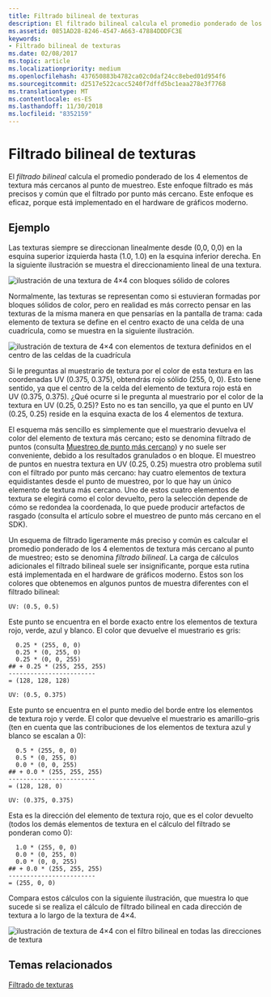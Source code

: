```yaml
---
title: Filtrado bilineal de texturas
description: El filtrado bilineal calcula el promedio ponderado de los 4 elementos de textura más cercanos al punto de muestreo.
ms.assetid: 0851AD28-8246-4547-A663-47884DDDFC3E
keywords:
- Filtrado bilineal de texturas
ms.date: 02/08/2017
ms.topic: article
ms.localizationpriority: medium
ms.openlocfilehash: 437650883b4782ca02c0daf24cc8ebed01d954f6
ms.sourcegitcommit: d2517e522cacc5240f7dffd5bc1eaa278e3f7768
ms.translationtype: MT
ms.contentlocale: es-ES
ms.lasthandoff: 11/30/2018
ms.locfileid: "8352159"
---
```

# <a name="bilinear-texture-filtering"></a>Filtrado bilineal de texturas


El *filtrado bilineal* calcula el promedio ponderado de los 4 elementos de textura más cercanos al punto de muestreo. Este enfoque filtrado es más precisos y común que el filtrado por punto más cercano. Este enfoque es eficaz, porque está implementado en el hardware de gráficos moderno.


## <a name="span-idexamplespanspan-idexamplespanspan-idexamplespanexample"></a><span id="Example"></span><span id="example"></span><span id="EXAMPLE"></span>Ejemplo


Las texturas siempre se direccionan linealmente desde (0,0, 0,0) en la esquina superior izquierda hasta (1.0, 1.0) en la esquina inferior derecha. En la siguiente ilustración se muestra el direccionamiento lineal de una textura.

![ilustración de una textura de 4×4 con bloques sólido de colores](images/bilinear-fig7a.png)

Normalmente, las texturas se representan como si estuvieran formadas por bloques sólidos de color, pero en realidad es más correcto pensar en las texturas de la misma manera en que pensarías en la pantalla de trama: cada elemento de textura se define en el centro exacto de una celda de una cuadrícula, como se muestra en la siguiente ilustración.

![ilustración de textura de 4×4 con elementos de textura definidos en el centro de las celdas de la cuadrícula](images/bilinear-fig7b.png)

Si le preguntas al muestrario de textura por el color de esta textura en las coordenadas UV (0.375, 0.375), obtendrás rojo sólido (255, 0, 0). Esto tiene sentido, ya que el centro de la celda del elemento de textura rojo está en UV (0.375, 0.375). ¿Qué ocurre si le pregunta al muestrario por el color de la textura en UV (0.25, 0.25)? Esto no es tan sencillo, ya que el punto en UV (0.25, 0.25) reside en la esquina exacta de los 4 elementos de textura.

El esquema más sencillo es simplemente que el muestrario devuelva el color del elemento de textura más cercano; esto se denomina filtrado de puntos (consulta [Muestreo de punto más cercano](nearest-point-sampling.md)) y no suele ser conveniente, debido a los resultados granulados o en bloque. El muestreo de puntos en nuestra textura en UV (0.25, 0.25) muestra otro problema sutil con el filtrado por punto más cercano: hay cuatro elementos de textura equidistantes desde el punto de muestreo, por lo que hay un único elemento de textura más cercano. Uno de estos cuatro elementos de textura se elegirá como el color devuelto, pero la selección depende de cómo se redondea la coordenada, lo que puede producir artefactos de rasgado (consulta el artículo sobre el muestreo de punto más cercano en el SDK).

Un esquema de filtrado ligeramente más preciso y común es calcular el promedio ponderado de los 4 elementos de textura más cercano al punto de muestreo; esto se denomina *filtrado bilineal*. La carga de cálculos adicionales el filtrado bilineal suele ser insignificante, porque esta rutina está implementada en el hardware de gráficos moderno. Estos son los colores que obtenemos en algunos puntos de muestra diferentes con el filtrado bilineal:

```
UV: (0.5, 0.5)
```

Este punto se encuentra en el borde exacto entre los elementos de textura rojo, verde, azul y blanco. El color que devuelve el muestrario es gris:

```
  0.25 * (255, 0, 0)
  0.25 * (0, 255, 0) 
  0.25 * (0, 0, 255) 
## + 0.25 * (255, 255, 255) 
------------------------
= (128, 128, 128)
```

```
UV: (0.5, 0.375)
```

Este punto se encuentra en el punto medio del borde entre los elementos de textura rojo y verde. El color que devuelve el muestrario es amarillo-gris (ten en cuenta que las contribuciones de los elementos de textura azul y blanco se escalan a 0):

```
  0.5 * (255, 0, 0)
  0.5 * (0, 255, 0) 
  0.0 * (0, 0, 255) 
## + 0.0 * (255, 255, 255) 
------------------------
= (128, 128, 0)
```

```
UV: (0.375, 0.375)
```

Esta es la dirección del elemento de textura rojo, que es el color devuelto (todos los demás elementos de textura en el cálculo del filtrado se ponderan como 0):

```
  1.0 * (255, 0, 0)
  0.0 * (0, 255, 0) 
  0.0 * (0, 0, 255) 
## + 0.0 * (255, 255, 255) 
------------------------
= (255, 0, 0)
```

Compara estos cálculos con la siguiente ilustración, que muestra lo que sucede si se realiza el cálculo de filtrado bilineal en cada dirección de textura a lo largo de la textura de 4×4.

![ilustración de textura de 4×4 con el filtro bilineal en todas las direcciones de textura](images/bilinear-fig7c.jpg)

## <a name="span-idrelated-topicsspanrelated-topics"></a><span id="related-topics"></span>Temas relacionados


[Filtrado de texturas](texture-filtering.md)

 

 




